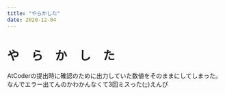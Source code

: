```yaml
---
title: "やらかした"
date: 2020-12-04
---
```

# や　ら　か　し　た
AtCoderの提出時に確認のために出力していた数値をそのままにしてしまった。<br>
なんでエラー出てんのかわかんなくて3回ミスった(;;)えんぴ
